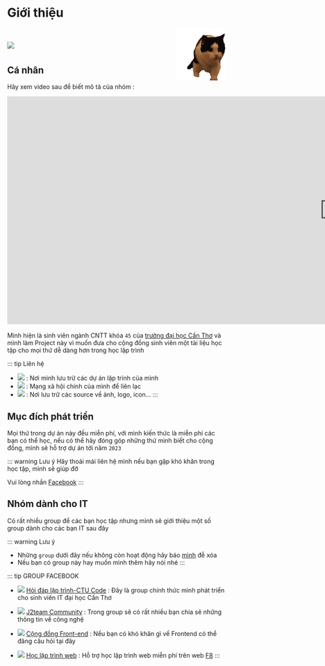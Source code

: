 # Giới thiệu

<img align="right" src="https://raw.githubusercontent.com/Zenfection/Image/master/2021/06/08-15-27-06-cat_ready.gif" width="23%"/>

# <img src="/images/docs/guide/ctufish.png" width="20%"><img title="" src="/images/docs/guide/zenctulogo.png" width="55%">

## Cá nhân

Hãy xem video sau để biết mô tả của nhóm : 

<div class="videoZen">
    <iframe width="1520" height="525" src="https://www.youtube.com/embed/jmiWcR0rMxQ" title="YouTube video player" frameborder="0" allow="accelerometer; autoplay; clipboard-write; encrypted-media; gyroscope; picture-in-picture" allowfullscreen></iframe>
</div>

Mình hiện là sinh viên ngành CNTT khóa `45` của [trường đại học Cần Thơ](https://www.ctu.edu.vn/) và mình làm Project này vì muốn đưa cho cộng đồng sinh viên một tài liệu học tập cho mọi thứ dễ dàng hơn trong học lập trình

::: tip Liên hệ
- [<img src="/images/docs/guide/github.png" width="40">](https://github.com/zenfection1412) : Nơi mình lưu trữ các dự án lập trình của mình
- [<img src="/images/docs/guide/facebook.png" width="40">](https://facebook.com/zenfection) : Mạng xã hội chính của mình để liên lạc
- [<img src="/images/docs/guide/pinterest.png" width="40">](https://pinterst.com/zenfection) : Nơi lưu trữ các source về ảnh, logo, icon...
:::

## Mục đích phát triển

Mọi thứ trong dự án này đều miễn phí, với mình kiến thức là miễn phí các bạn có thể học, nếu có thể hãy đóng góp những thứ mình biết cho cộng đồng, mình sẽ hỗ trợ dự án tới năm `2023`

::: warning Lưu ý
Hãy thoải mái liên hệ mình nếu bạn gặp khó khăn trong học tập, mình sẽ giúp đỡ

Vui lòng nhắn [Facebook](https://facebook.com/zenfection)
:::

## Nhóm dành cho IT

Có rất nhiều group để các bạn học tập nhưng mình sẽ giới thiệu một số group dành cho các bạn IT sau đây 

::: warning Lưu ý
- Những `group` dưới đây nếu không còn hoạt động hãy báo [mình](https://facebook.com/zenfection) đễ xóa
- Nếu bạn có group này hay muốn mình thêm hãy nói nhé 
:::

::: tip GROUP FACEBOOK

- <img src="/images/docs/guide/ctu_bigsur.png" width="40"> [Hỏi đáp lập trình-CTU Code](https://facebook.com/groups/ctucode) : Đây là group chính thức mình phát triển cho sinh viên IT đại học Cần Thơ

- <img src="/images/docs/guide/j2team.png" width="40"> [J2team Community](https://www.facebook.com/groups/364997627165697) : Trong group sẽ có rất nhiều bạn chia sẽ những thông tin về công nghệ

- <img src="/images/docs/guide/web.png" width="40">  [Cộng đồng Front-end](https://www.facebook.com/groups/1065116420221723) : Nếu bạn có khó khăn gì về Frontend có thể đăng câu hỏi tại đây

- <img src="/images/docs/guide/f8.png" width="40"> [Học lập trình web](https://www.facebook.com/groups/f8official) : Hỗ trợ học lập trình web miễn phí trên web [F8](https://fullstack.edu.vn)
:::

<comment/>
